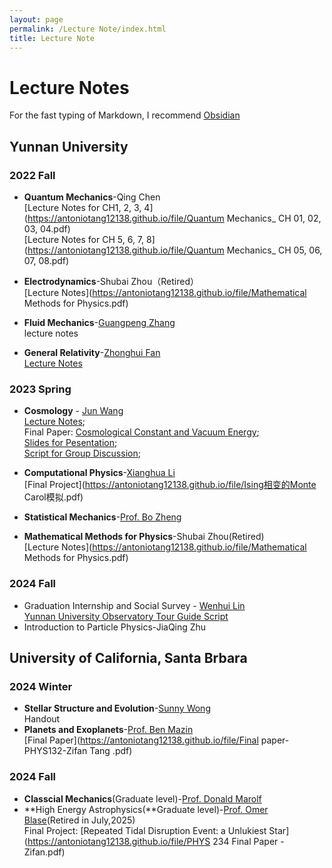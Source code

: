 ```yaml
---
layout: page
permalink: /Lecture Note/index.html
title: Lecture Note
---
```

# Lecture Notes
For the fast typing of Markdown, I recommend [Obsidian](https://obsidian.md/)
## Yunnan University
### 2022 Fall 
- **Quantum Mechanics**-Qing Chen<br>
[Lecture Notes for CH1, 2, 3, 4](https://antoniotang12138.github.io/file/Quantum Mechanics_ CH 01, 02, 03, 04.pdf) <br>
[Lecture Notes for CH 5, 6, 7, 8](https://antoniotang12138.github.io/file/Quantum Mechanics_ CH 05, 06, 07, 08.pdf)
- **Electrodynamics**-Shubai Zhou（Retired）<br>
[Lecture Notes](https://antoniotang12138.github.io/file/Mathematical Methods for Physics.pdf) 
   
- **Fluid Mechanics**-[Guangpeng Zhang](http://www.science.ynu.edu.cn/info/1058/1090.htm)<br>
lecture notes
- **General Relativity**-[Zhonghui Fan](http://www.astro.ynu.edu.cn/info/1008/1086.htm)<br>
[Lecture Notes](https://antoniotang12138.github.io/file/General-Relativity-LectureNotes-Zifan.pdf)<br> 


### 2023 Spring 
- **Cosmology** - [Jun Wang](http://www.science.ynu.edu.cn/info/1042/1108.htm) <br>
[Lecture Notes](https://antoniotang12138.github.io/file/Cosmology-LectureNotes-Zifan.pdf);<br>
Final Paper: [Cosmological Constant and Vacuum Energy](https://antoniotang12138.github.io/file/宇宙学常数与真空能.pdf);<br>
[Slides for Pesentation](https://antoniotang12138.github.io/file/物理宇宙学-Pre.pdf);<br>
[Script for Group Discussion](https://antoniotang12138.github.io/file/GroupDiscussion.pdf);

- **Computational Physics**-[Xianghua Li](http://www.science.ynu.edu.cn/info/1058/1122.htm)<br>
[Final Project](https://antoniotang12138.github.io/file/Ising相变的Monte Carol模拟.pdf)
- **Statistical Mechanics**-[Prof. Bo Zheng](https://person.zju.edu.cn/0001056)
- **Mathematical Methods for Physics**-Shubai Zhou(Retired)<br>
[Lecture Notes](https://antoniotang12138.github.io/file/Mathematical Methods for Physics.pdf)

### 2024 Fall 
- Graduation Internship and Social Survey - [Wenhui Lin](http://www.astro.ynu.edu.cn/info/1008/1237.htm)<br>
[Yunnan University Observatory Tour Guide Script](https://antoniotang12138.github.io/file/天文台导游解说词-汤子凡-李桉锐-折慕凡.pdf)
- Introduction to Particle Physics-JiaQing Zhu

## University of California, Santa Brbara
### 2024 Winter 
- **Stellar Structure and Evolution**-[Sunny Wong](https://www.physics.ucsb.edu/people/sunny-wong)<br>
Handout
- **Planets and Exoplanets**-[Prof. Ben Mazin](https://www.physics.ucsb.edu/people/benjamin-mazin)<br>
[Final Paper](https://antoniotang12138.github.io/file/Final paper-PHYS132-Zifan Tang .pdf)

### 2024 Fall 
- **Classcial Mechanics**(Graduate level)-[Prof. Donald Marolf](https://www.physics.ucsb.edu/people/donald-marolf)
- **High Energy Astrophysics(**Graduate level)-[Prof. Omer Blase](https://web.physics.ucsb.edu/~blaes/)(Retired in July,2025) <br>
Final Project: [Repeated Tidal Disruption Event: a Unlukiest Star](https://antoniotang12138.github.io/file/PHYS 234 Final Paper - Zifan.pdf)